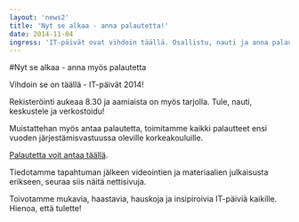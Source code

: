```yaml
---
layout: 'news2'
title: 'Nyt se alkaa - anna palautetta!'
date: 2014-11-04
ingress: 'IT-päivät ovat vihdoin täällä. Osallistu, nauti ja anna palautetta!'
---
```

#Nyt se alkaa - anna myös palautetta

Vihdoin se on täällä - IT-päivät 2014!

Rekisteröinti aukeaa 8.30 ja aamiaista on myös tarjolla. Tule, nauti, keskustele ja verkostoidu!

Muistattehan myös antaa palautetta, toimitamme kaikki palautteet ensi vuoden järjestämisvastuussa oleville korkeakouluille. 

[Palautetta voit antaa täällä](https://elomake.helsinki.fi/lomakkeet/55001/lomake.html).

Tiedotamme tapahtuman jälkeen videointien ja materiaalien julkaisusta erikseen, seuraa siis näitä nettisivuja.

Toivotamme mukavia, haastavia, hauskoja ja insipiroivia IT-päiviä kaikille. Hienoa, että tulette!
